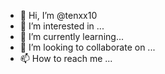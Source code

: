 - 👋 Hi, I’m @tenxx10
- 👀 I’m interested in ...
- 🌱 I’m currently learning...
- 💞️ I’m looking to collaborate on ...
- 📫 How to reach me ...
